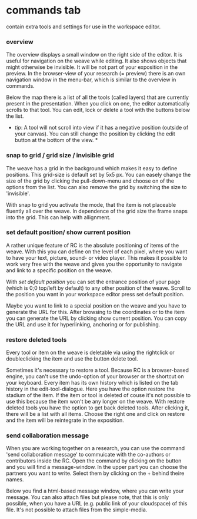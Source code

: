 # commands tab

contain extra tools and settings for use in the workspace editor. 

### __overview__

The overview displays a small window on the right side of the editor. It is useful for navigation on the weave while editing. It also shows objects that might otherwise be invisible. It will be not part of your exposition in the preview. In the browser-view of your research (= preview) there is an own navigation window in the menu-bar, which is similar to the overview in commands. 

Below the map there is a list of all the tools (called layers) that are currently present in the presentation.
When you click on one, the editor automatically scrolls to that tool. You can edit, lock or delete a tool with the buttons below the list.

* _tip_: A tool will not scroll into view if it has a negative position (outside of your canvas). You can still change the position by clicking the edit button at the bottom of the view. *

### snap to grid / grid size / invisible grid

The weave has a grid in the background which makes it easy to define positions. This grid-size is default set by 5x5 px. You can easely change the size of the grid by clicking the pull-down-menu and choose on of the options from the list. You can also remove the grid by switching the size to 'invisible'.

With snap to grid you activate the mode, that the item is not placeable fluently all over the weave. In dependence of the grid size the frame snaps into the grid. This can help with allignment. 

### set default position/ show current position

A rather unique feature of RC is the absolute positioning of items of the weave. With this you can define on the level of each pixel, where you want to have your text, picture, sound- or video player. This makes it possible to work very free with the weave and gives you the opportunity to navigate and link to a specific position on the weave.

With _set default position_ you can set the entrance position of your page (which is 0;0 top/left by default) to any other position of the weave. Scroll to the position you want in your workspace editor press set default position. 

Maybe you want to link to a special position on the weave and you have to generate the URL for this. After browsing to the coordinates or to the item you can generate the URL by clicking show current position. You can copy the URL and use it for hyperlinking, anchoring or for publishing.

### restore deleted tools

Every tool or item on the weave is deletable via using the rightclick or doubleclicking the item and use the button delete tool.

Sometimes it's necessary to restore a tool. Because RC is a browser-based engine, you can't use the undo-option of your browser or the shortcut on your keyboard. Every item has its own history which is listed on the tab history in the edit-tool-dialogue. Here you have the option restore the stadium of the item. If the item or tool is deleted of couse it's not possible to use this because the item won't be any longer on the weave. With restore deleted tools you have the option to get back deleted tools. After clicking it, there will be a list with all items. Choose the right one and click on restore and the item will be reintegrate in the exposition.

### send collaboration message

When you are working together on a research, you can use the command 'send collaboration message' to commuicate with the co-authors or contributors inside the RC. Open the command by clicking on the button and you will find a message-window. In the upper part you can choose the partners you want to write. Select them by clicking on the + behind theire names.

Below you find a html-based message window, where you can write your message. You can also attach files but please note, that this is only possible, when you have a URL (e.g. public link of your cloudspace) of this file. It's not possible to attach files from the simple-media.





